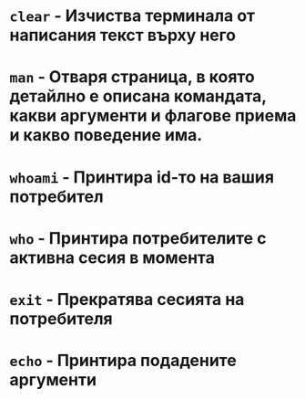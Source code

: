 # `clear` - Изчиства терминала от написания текст върху него 
# `man` <argument> - Отваря страница, в която детайлно е описана командата, какви аргументи и флагове приема и какво поведение има.
# `whoami` - Принтира id-то на вашия потребител
# `who` - Принтира потребителите с активна сесия в момента
# `exit` - Прекратява сесията на потребителя
# `echo` <argument> - Принтира подадените аргументи

